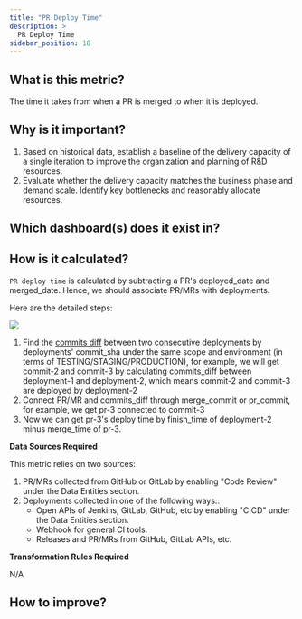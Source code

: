 ```yaml
---
title: "PR Deploy Time"
description: >
  PR Deploy Time
sidebar_position: 18
---
```


## What is this metric? 
The time it takes from when a PR is merged to when it is deployed.

## Why is it important?
1. Based on historical data, establish a baseline of the delivery capacity of a single iteration to improve the organization and planning of R&D resources.
2. Evaluate whether the delivery capacity matches the business phase and demand scale. Identify key bottlenecks and reasonably allocate resources.

## Which dashboard(s) does it exist in?


## How is it calculated?
`PR deploy time` is calculated by subtracting a PR's deployed_date and merged_date. Hence, we should associate PR/MRs with deployments.

Here are the detailed steps:

![](/img/Metrics/pr-commit-deployment-relation.png)

1. Find the [commits diff](https://devlake.apache.org/docs/Plugins/refdiff/) between two consecutive deployments by deployments' commit_sha 
under the same scope and environment (in terms of TESTING/STAGING/PRODUCTION),
     for example, we will get commit-2 and commit-3 by calculating commits_diff between deployment-1 and deployment-2, which means commit-2 and commit-3 are deployed by deployment-2 
2. Connect PR/MR and commits_diff through merge_commit or pr_commit, for example, 
we get pr-3 connected to commit-3
3. Now we can get pr-3's deploy time by finish_time of deployment-2 minus merge_time of pr-3.

<b>Data Sources Required</b>

This metric relies on two sources:
1. PR/MRs collected from GitHub or GitLab by enabling "Code Review" under the Data Entities section.
2. Deployments collected in one of the following ways::
   - Open APIs of Jenkins, GitLab, GitHub, etc by enabling "CICD" under the Data Entities section.
   - Webhook for general CI tools.
   - Releases and PR/MRs from GitHub, GitLab APIs, etc.


<b>Transformation Rules Required</b>

N/A

## How to improve?

